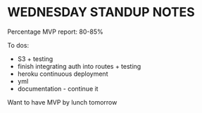 # WEDNESDAY STANDUP NOTES

Percentage MVP report: 80-85%

To dos:
  * S3 + testing
  * finish integrating auth into routes + testing
  * heroku continuous deployment
  * yml
  * documentation - continue it

Want to have MVP by lunch tomorrow
